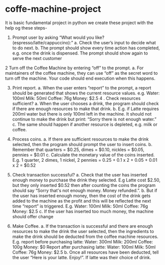 # coffe-machine-project
It is basic fundamental project in python
we create these project with the help og these steps-

1. Prompt user by asking “What would you like? (espresso/latte/cappuccino):”
  a. Check the user’s input to decide what to do next.
  b. The prompt should show every time action has completed, e.g. once the drink is
     dispensed. The prompt should show again to serve the next customer

2  Turn off the Coffee Machine by entering “off” to the prompt.
  a. For maintainers of the coffee machine, they can use “off” as the secret word to turn off
     the machine. Your code should end execution when this happens.

3. Print report.
   a. When the user enters “report” to the prompt, a report should be generated that shows
      the current resource values. e.g.
      Water: 100ml
      Milk: 50ml
      Coffee: 76g
      Money: $2.5
4 . Check resources sufficient?
    a. When the user chooses a drink, the program should check if there are enough
       resources to make that drink.
    b. E.g. if Latte requires 200ml water but there is only 100ml left in the machine. It should
       not continue to make the drink but print: “Sorry there is not enough water.”
    c. The same should happen if another resource is depleted, e.g. milk or coffee.

5. Process coins.
   a. If there are sufficient resources to make the drink selected, then the program should
      prompt the user to insert coins.
   b. Remember that quarters = $0.25, dimes = $0.10, nickles = $0.05, pennies = $0.01
   c. Calculate the monetary value of the coins inserted. E.g. 1 quarter, 2 dimes, 1 nickel, 2
      pennies = 0.25 + 0.1 x 2 + 0.05 + 0.01 x 2 = $0.52

 6. Check transaction successful?
    a. Check that the user has inserted enough money to purchase the drink they selected.
       E.g Latte cost $2.50, but they only inserted $0.52 then after counting the coins the
       program should say “Sorry that's not enough money. Money refunded.”.
    b. But if the user has inserted enough money, then the cost of the drink gets added to the
       machine as the profit and this will be reflected the next time “report” is triggered. E.g.
       Water: 100ml
       Milk: 50ml
       Coffee: 76g
       Money: $2.5
    c. If the user has inserted too much money, the machine should offer change

  7. Make Coffee.
     a. If the transaction is successful and there are enough resources to make the drink the
     user selected, then the ingredients to make the drink should be deducted from the
     coffee machine resources.
     E.g. report before purchasing latte:
     Water: 300ml
     Milk: 200ml
     Coffee: 100g
     Money: $0
     Report after purchasing latte:
     Water: 100ml
     Milk: 50ml
     Coffee: 76g
     Money: $2.5
     b. Once all resources have been deducted, tell the user “Here is your latte. Enjoy!”. If
        latte was their choice of drink.
